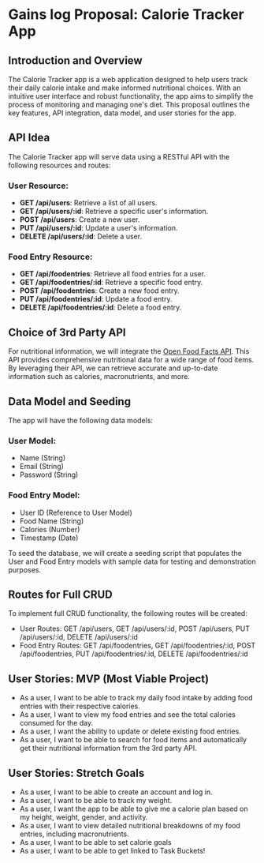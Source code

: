 # Gains log Proposal: Calorie Tracker App

## Introduction and Overview
The Calorie Tracker app is a web application designed to help users track their daily calorie intake and make informed nutritional choices. With an intuitive user interface and robust functionality, the app aims to simplify the process of monitoring and managing one's diet. This proposal outlines the key features, API integration, data model, and user stories for the app.

## API Idea
The Calorie Tracker app will serve data using a RESTful API with the following resources and routes:

### User Resource:
- **GET /api/users**: Retrieve a list of all users.
- **GET /api/users/:id**: Retrieve a specific user's information.
- **POST /api/users**: Create a new user.
- **PUT /api/users/:id**: Update a user's information.
- **DELETE /api/users/:id**: Delete a user.

### Food Entry Resource:
- **GET /api/foodentries**: Retrieve all food entries for a user.
- **GET /api/foodentries/:id**: Retrieve a specific food entry.
- **POST /api/foodentries**: Create a new food entry.
- **PUT /api/foodentries/:id**: Update a food entry.
- **DELETE /api/foodentries/:id**: Delete a food entry.

## Choice of 3rd Party API
For nutritional information, we will integrate the [Open Food Facts API](https://world.openfoodfacts.org/data). This API provides comprehensive nutritional data for a wide range of food items. By leveraging their API, we can retrieve accurate and up-to-date information such as calories, macronutrients, and more.

## Data Model and Seeding
The app will have the following data models:

### User Model:
- Name (String)
- Email (String)
- Password (String)

### Food Entry Model:
- User ID (Reference to User Model)
- Food Name (String)
- Calories (Number)
- Timestamp (Date)

To seed the database, we will create a seeding script that populates the User and Food Entry models with sample data for testing and demonstration purposes.

## Routes for Full CRUD
To implement full CRUD functionality, the following routes will be created:

- User Routes: GET /api/users, GET /api/users/:id, POST /api/users, PUT /api/users/:id, DELETE /api/users/:id
- Food Entry Routes: GET /api/foodentries, GET /api/foodentries/:id, POST /api/foodentries, PUT /api/foodentries/:id, DELETE /api/foodentries/:id

## User Stories: MVP (Most Viable Project)
- As a user, I want to be able to track my daily food intake by adding food entries with their respective calories.
- As a user, I want to view my food entries and see the total calories consumed for the day.
- As a user, I want the ability to update or delete existing food entries.
- As a user, I want to be able to search for food items and automatically get their nutritional information from the 3rd party API.


## User Stories: Stretch Goals
- As a user, I want to be able to create an account and log in.
- As a user, I want to be able to track my weight.
- As a user, I want the app to be able to give me a calorie plan based on my height, weight, gender, and activity.
- As a user, I want to view detailed nutritional breakdowns of my food entries, including macronutrients.
- As a user, I want to be able to set calorie goals
- As a user, I want to be able to get linked to Task Buckets!
